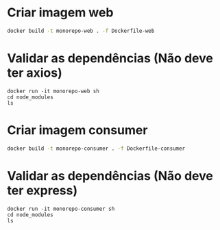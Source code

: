 # Criar imagem web
```sh
docker build -t monorepo-web . -f Dockerfile-web
```

# Validar as dependências (Não deve ter axios)
```
docker run -it monorepo-web sh
cd node_modules
ls
```

# Criar imagem consumer
```sh
docker build -t monorepo-consumer . -f Dockerfile-consumer
```

# Validar as dependências (Não deve ter express)
```
docker run -it monorepo-consumer sh
cd node_modules
ls
```